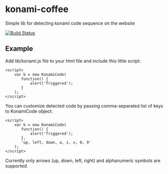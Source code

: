 konami-coffee
=============

Simple lib for detecting konami code sequence on the website

[![Build Status](https://travis-ci.org/piotrdubiel/konami-coffee.png)](https://travis-ci.org/piotrdubiel/konami-coffee)

Example
-------

Add lib/konami.js file to your html file and include this little script:
    
    <script>
        var b = new KonamiCode(
           function() {
               alert('Triggered');
           }
        );
    </script>


You can customize detected code by passing comma-separated list of keys to KonamiCode object:

    <script>
        var b = new KonamiCode(
           function() {
               alert('Triggered');
           },
           'up, left, down, a, z, x, 0, 9'
        );
    </script>

Currently only arrows (up, down, left, right) and alphanumeric symbols are supported.
